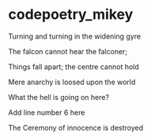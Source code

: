 # codepoetry_mikey
Turning and turning in the widening gyre

The falcon cannot hear the falconer;

Things fall apart; the centre cannot hold

Mere anarchy is loosed upon the world

What the hell is going on here?

Add line number 6 here

The Ceremony of innocence is destroyed
